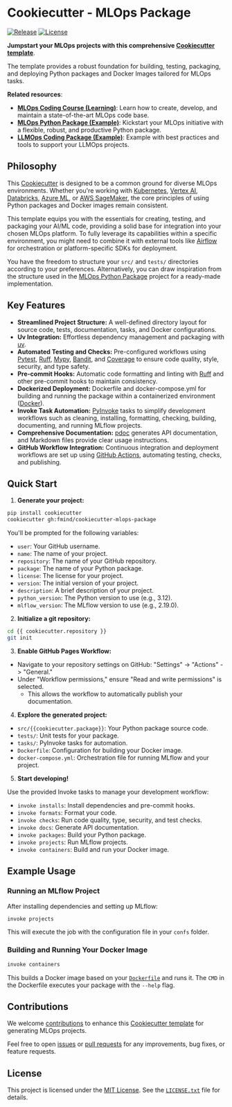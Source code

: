 # Cookiecutter - MLOps Package

[![Release](https://img.shields.io/github/v/release/fmind/cookiecutter-mlops-package)](https://github.com/fmind/cookiecutter-mlops-package/releases)
[![License](https://img.shields.io/github/license/fmind/cookiecutter-mlops-package)](https://github.com/fmind/cookiecutter-mlops-package/blob/main/LICENSE.txt)

**Jumpstart your MLOps projects with this comprehensive [Cookiecutter template](https://cookiecutter.readthedocs.io/)**.

The template provides a robust foundation for building, testing, packaging, and deploying Python packages and Docker Images tailored for MLOps tasks.

**Related resources**:
- **[MLOps Coding Course (Learning)](https://mlops-coding-course.fmind.dev/)**: Learn how to create, develop, and maintain a state-of-the-art MLOps code base.
- **[MLOps Python Package (Example)](https://github.com/fmind/mlops-python-package)**: Kickstart your MLOps initiative with a flexible, robust, and productive Python package.
- **[LLMOps Coding Package (Example)](https://github.com/callmesora/llmops-python-package/)**: Example with best practices and tools to support your LLMOps projects.

## Philosophy

This [Cookiecutter](https://cookiecutter.readthedocs.io/) is designed to be a common ground for diverse MLOps environments. Whether you're working with [Kubernetes](https://www.kubeflow.org/), [Vertex AI](https://cloud.google.com/vertex-ai), [Databricks](https://www.databricks.com/), [Azure ML](https://azure.microsoft.com/en-us/products/machine-learning), or [AWS SageMaker](https://aws.amazon.com/sagemaker/), the core principles of using Python packages and Docker images remain consistent.

This template equips you with the essentials for creating, testing, and packaging your AI/ML code, providing a solid base for integration into your chosen MLOps platform. To fully leverage its capabilities within a specific environment, you might need to combine it with external tools like [Airflow](https://airflow.apache.org/) for orchestration or platform-specific SDKs for deployment.

You have the freedom to structure your `src/` and `tests/` directories according to your preferences. Alternatively, you can draw inspiration from the structure used in the [MLOps Python Package](https://github.com/fmind/mlops-python-package) project for a ready-made implementation.

## Key Features

* **Streamlined Project Structure:** A well-defined directory layout for source code, tests, documentation, tasks, and Docker configurations.
* **Uv Integration:** Effortless dependency management and packaging with [uv](https://docs.astral.sh/uv/).
* **Automated Testing and Checks:** Pre-configured workflows using [Pytest](https://docs.pytest.org/), [Ruff](https://docs.astral.sh/ruff/), [Mypy](https://mypy.readthedocs.io/), [Bandit](https://bandit.readthedocs.io/), and [Coverage](https://coverage.readthedocs.io/) to ensure code quality, style, security, and type safety.
* **Pre-commit Hooks:** Automatic code formatting and linting with [Ruff](https://docs.astral.sh/ruff/) and other pre-commit hooks to maintain consistency.
* **Dockerized Deployment:** Dockerfile and docker-compose.yml for building and running the package within a containerized environment ([Docker](https://www.docker.com/)).
* **Invoke Task Automation:** [PyInvoke](https://www.pyinvoke.org/) tasks to simplify development workflows such as cleaning, installing, formatting, checking, building, documenting, and running MLflow projects.
* **Comprehensive Documentation:** [pdoc](https://pdoc.dev/) generates API documentation, and Markdown files provide clear usage instructions.
* **GitHub Workflow Integration:** Continuous integration and deployment workflows are set up using [GitHub Actions](https://github.com/features/actions), automating testing, checks, and publishing.


## Quick Start

1. **Generate your project:**

```bash
pip install cookiecutter
cookiecutter gh:fmind/cookiecutter-mlops-package
```

You'll be prompted for the following variables:

- `user`: Your GitHub username.
- `name`: The name of your project.
- `repository`: The name of your GitHub repository.
- `package`: The name of your Python package.
- `license`: The license for your project.
- `version`: The initial version of your project.
- `description`: A brief description of your project.
- `python_version`: The Python version to use (e.g., 3.12).
- `mlflow_version`: The MLflow version to use (e.g., 2.19.0).

2. **Initialize a git repository:**

```bash
cd {{ cookiecutter.repository }}
git init
```

3. **Enable GitHub Pages Workflow:**

- Navigate to your repository settings on GitHub: "Settings" -> "Actions" -> "General."
- Under "Workflow permissions," ensure "Read and write permissions" is selected.
    - This allows the workflow to automatically publish your documentation.

4. **Explore the generated project:**

- `src/{{cookiecutter.package}}`: Your Python package source code.
- `tests/`: Unit tests for your package.
- `tasks/`: PyInvoke tasks for automation.
- `Dockerfile`: Configuration for building your Docker image.
- `docker-compose.yml`: Orchestration file for running MLflow and your project.

5. **Start developing!**

Use the provided Invoke tasks to manage your development workflow:

- `invoke installs`: Install dependencies and pre-commit hooks.
- `invoke formats`: Format your code.
- `invoke checks`: Run code quality, type, security, and test checks.
- `invoke docs`: Generate API documentation.
- `invoke packages`: Build your Python package.
- `invoke projects`: Run MLflow projects.
- `invoke containers`: Build and run your Docker image.

## Example Usage

### Running an MLflow Project

After installing dependencies and setting up MLflow:

```bash
invoke projects
```

This will execute the job with the configuration file in your `confs` folder.

### Building and Running Your Docker Image

```bash
invoke containers
```

This builds a Docker image based on your [`Dockerfile`](https://github.com/fmind/cookiecutter-mlops-package/blob/main/%7B%7Bcookiecutter.repository%7D%7D/Dockerfile) and runs it. The `CMD` in the Dockerfile executes your package with the `--help` flag.

## Contributions

We welcome [contributions](https://github.com/fmind/cookiecutter-mlops-package/blob/main/CODE_OF_CONDUCT.md) to enhance this [Cookiecutter template](https://cookiecutter.readthedocs.io/) for generating MLOps projects.

Feel free to open [issues](https://github.com/fmind/cookiecutter-mlops-package/issues) or [pull requests](https://github.com/fmind/cookiecutter-mlops-package/pulls) for any improvements, bug fixes, or feature requests.

## License

This project is licensed under the [MIT License](https://opensource.org/license/mit). See the [`LICENSE.txt`](https://github.com/fmind/cookiecutter-mlops-package/blob/main/LICENSE.txt) file for details.
